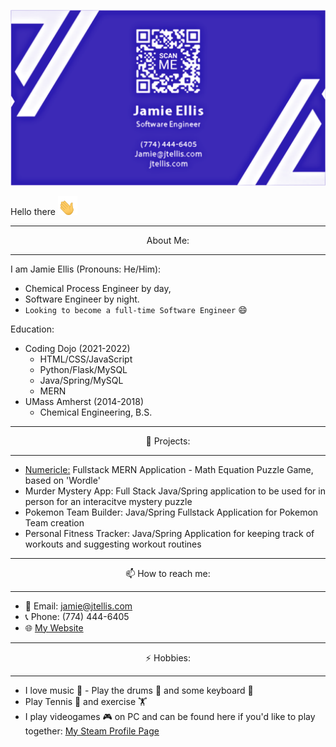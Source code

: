 
[![Header](https://github.com/JEllis66/JEllis66/blob/main/bCardPurp.png "Header")](https://jtellis.com/)

Hello there <img src="https://github.com/JEllis66/JEllis66/blob/main/waving-hand.gif" height="30px">

  
---

<p align="center"> About Me: </p>

---

I am Jamie Ellis (Pronouns: He/Him):
- Chemical Process Engineer by day, 
- Software Engineer by night. 
- `Looking to become a full-time Software Engineer` 😄

Education:
- Coding Dojo (2021-2022)
  - HTML/CSS/JavaScript
  - Python/Flask/MySQL
  - Java/Spring/MySQL
  - MERN
- UMass Amherst (2014-2018)
  - Chemical Engineering, B.S.


---

<p align="center"> 🔭 Projects: </p>

---

- [Numericle:](http://numericle.ddns.net) Fullstack MERN Application - Math Equation Puzzle Game, based on 'Wordle'
- Murder Mystery App: Full Stack Java/Spring application to be used for in person for an interacitve mystery puzzle
- Pokemon Team Builder: Java/Spring Fullstack Application for Pokemon Team creation
- Personal Fitness Tracker: Java/Spring Application for keeping track of workouts and suggesting workout routines


---

<p align="center"> 📫 How to reach me: </p>

---

- 📧 Email: jamie@jtellis.com
- 📞 Phone: (774) 444-6405
- 🌐 [My Website](https://jtellis.com)


---

<p align="center"> ⚡ Hobbies: </p>

---

- I love music 🎵 - Play the drums 🥁 and some keyboard 🎹
- Play Tennis 🎾 and exercise 🏋️
- I play videogames 🎮 on PC and can be found here if you'd like to play together: [My Steam Profile Page](https://steamcommunity.com/id/JmEllis/)

<!--
**JEllis66/JEllis66** is a ✨ _special_ ✨ repository because its `README.md` (this file) appears on your GitHub profile.

Here are some ideas to get you started:

- 🔭 I’m currently working on ...
- 🌱 I’m currently learning ...
- 👯 I’m looking to collaborate on ...
- 🤔 I’m looking for help with ...
- 💬 Ask me about ...
- 📫 How to reach me: ...
- 😄 Pronouns: ...
- ⚡ Fun fact: ...
-->
